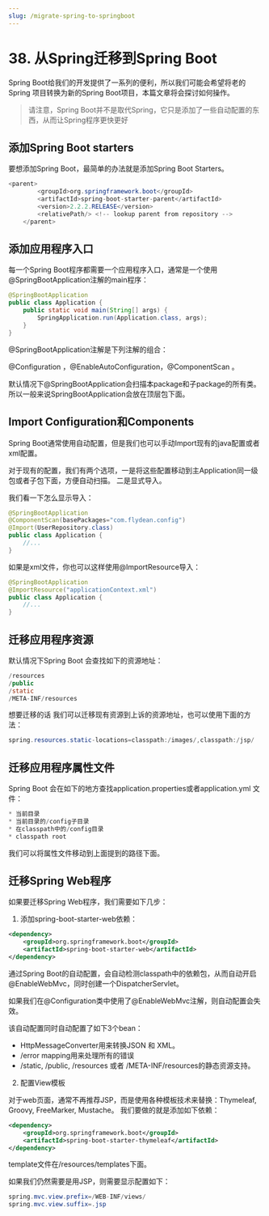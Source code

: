 ```yaml
---
slug: /migrate-spring-to-springboot
---
```


# 38. 从Spring迁移到Spring Boot

Spring Boot给我们的开发提供了一系列的便利，所以我们可能会希望将老的Spring 项目转换为新的Spring Boot项目，本篇文章将会探讨如何操作。 

> 请注意，Spring Boot并不是取代Spring，它只是添加了一些自动配置的东西，从而让Spring程序更快更好

## 添加Spring Boot starters

要想添加Spring Boot，最简单的办法就是添加Spring Boot Starters。 

~~~java
<parent>
        <groupId>org.springframework.boot</groupId>
        <artifactId>spring-boot-starter-parent</artifactId>
        <version>2.2.2.RELEASE</version>
        <relativePath/> <!-- lookup parent from repository -->
    </parent>
~~~

## 添加应用程序入口

每一个Spring Boot程序都需要一个应用程序入口，通常是一个使用@SpringBootApplication注解的main程序：

~~~java
@SpringBootApplication
public class Application {
    public static void main(String[] args) {
        SpringApplication.run(Application.class, args);
    }
}
~~~

@SpringBootApplication注解是下列注解的组合：

@Configuration ，@EnableAutoConfiguration，@ComponentScan 。

默认情况下@SpringBootApplication会扫描本package和子package的所有类。所以一般来说SpringBootApplication会放在顶层包下面。

## Import Configuration和Components

Spring Boot通常使用自动配置，但是我们也可以手动Import现有的java配置或者xml配置。

对于现有的配置，我们有两个选项，一是将这些配置移动到主Application同一级包或者子包下面，方便自动扫描。
二是显式导入。

我们看一下怎么显示导入：

~~~java
@SpringBootApplication
@ComponentScan(basePackages="com.flydean.config")
@Import(UserRepository.class)
public class Application {
    //...
}
~~~

如果是xml文件，你也可以这样使用@ImportResource导入：

~~~java
@SpringBootApplication
@ImportResource("applicationContext.xml")
public class Application {
    //...
}
~~~

## 迁移应用程序资源

默认情况下Spring Boot 会查找如下的资源地址：

~~~java
/resources
/public
/static
/META-INF/resources
~~~

想要迁移的话 我们可以迁移现有资源到上诉的资源地址，也可以使用下面的方法：

~~~java
spring.resources.static-locations=classpath:/images/,classpath:/jsp/
~~~

## 迁移应用程序属性文件

Spring Boot 会在如下的地方查找application.properties或者application.yml 文件：

~~~java
* 当前目录
* 当前目录的/config子目录
* 在classpath中的/config目录
* classpath root
~~~

我们可以将属性文件移动到上面提到的路径下面。

## 迁移Spring Web程序

如果要迁移Spring Web程序，我们需要如下几步：

1. 添加spring-boot-starter-web依赖：

~~~xml
<dependency>
    <groupId>org.springframework.boot</groupId>
    <artifactId>spring-boot-starter-web</artifactId>
</dependency>
~~~

通过Spring Boot的自动配置，会自动检测classpath中的依赖包，从而自动开启@EnableWebMvc，同时创建一个DispatcherServlet。

如果我们在@Configuration类中使用了@EnableWebMvc注解，则自动配置会失效。

该自动配置同时自动配置了如下3个bean：
* HttpMessageConverter用来转换JSON 和 XML。
* /error mapping用来处理所有的错误
* /static, /public, /resources 或者 /META-INF/resources的静态资源支持。

2. 配置View模板

对于web页面，通常不再推荐JSP，而是使用各种模板技术来替换：Thymeleaf, Groovy, FreeMarker, Mustache。 我们要做的就是添加如下依赖：

~~~xml
<dependency>
    <groupId>org.springframework.boot</groupId>
    <artifactId>spring-boot-starter-thymeleaf</artifactId>
</dependency>
~~~

template文件在/resources/templates下面。

如果我们仍然需要是用JSP，则需要显示配置如下：

~~~java
spring.mvc.view.prefix=/WEB-INF/views/
spring.mvc.view.suffix=.jsp
~~~








